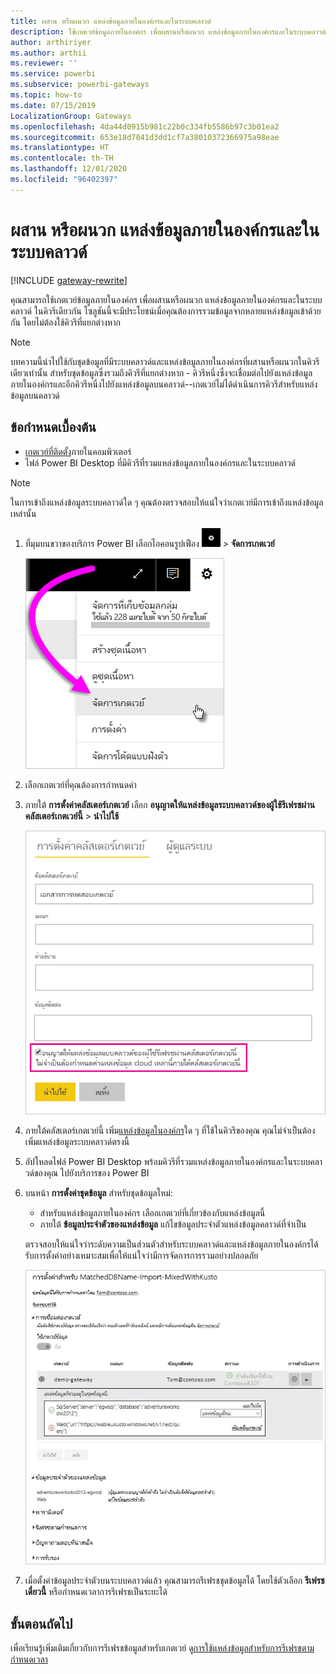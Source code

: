 ```yaml
---
title: ผสาน หรือผนวก แหล่งข้อมูลภายในองค์กรและในระบบคลาวด์
description: ใช้เกตเวย์ข้อมูลภายในองค์กร เพื่อผสานหรือผนวก แหล่งข้อมูลภายในองค์กรและในระบบคลาวด์ ในคิวรีเดียวกัน
author: arthiriyer
ms.author: arthii
ms.reviewer: ''
ms.service: powerbi
ms.subservice: powerbi-gateways
ms.topic: how-to
ms.date: 07/15/2019
LocalizationGroup: Gateways
ms.openlocfilehash: 4da44d0915b981c22b0c334fb5586b97c3b01ea2
ms.sourcegitcommit: 653e18d7041d3dd1cf7a38010372366975a98eae
ms.translationtype: HT
ms.contentlocale: th-TH
ms.lasthandoff: 12/01/2020
ms.locfileid: "96402397"
---
```

# <a name="merge-or-append-on-premises-and-cloud-data-sources"></a>ผสาน หรือผนวก แหล่งข้อมูลภายในองค์กรและในระบบคลาวด์

[!INCLUDE [gateway-rewrite](../includes/gateway-rewrite.md)]

คุณสามารถใช้เกตเวย์ข้อมูลภายในองค์กร เพื่อผสานหรือผนวก แหล่งข้อมูลภายในองค์กรและในระบบคลาวด์ ในคิวรีเดียวกัน โซลูชันนี้จะมีประโยชน์เมื่อคุณต้องการรวมข้อมูลจากหลายแหล่งข้อมูลเข้าด้วยกัน โดยไม่ต้องใช้คิวรีที่แยกต่างหาก

>[!NOTE]
>บทความนี้นำไปใช้กับชุดข้อมูลที่มีระบบคลาวด์และแหล่งข้อมูลภายในองค์กรที่ผสานหรือผนวกในคิวรีเดียวเท่านั้น สำหรับชุดข้อมูลซึ่งรวมถึงคิวรีที่แยกต่างหาก - คิวรีหนึ่งซึ่งจะเชื่อมต่อไปยังแหล่งข้อมูลภายในองค์กรและอีกคิวรีหนึ่งไปยังแหล่งข้อมูลบนคลาวด์--เกตเวย์ไม่ได้ดำเนินการคิวรีสำหรับแหล่งข้อมูลบนคลาวด์

## <a name="prerequisites"></a>ข้อกำหนดเบื้องต้น

- [เกตเวย์ที่ติดตั้ง](/data-integration/gateway/service-gateway-install)ภายในคอมพิวเตอร์
- ไฟล์ Power BI Desktop ที่มีคิวรีที่รวมแหล่งข้อมูลภายในองค์กรและในระบบคลาวด์

>[!NOTE]
>ในการเข้าถึงแหล่งข้อมูลระบบคลาวด์ใด ๆ คุณต้องตรวจสอบให้แน่ใจว่าเกตเวย์มีการเข้าถึงแหล่งข้อมูลเหล่านั้น

1. ที่มุมบนขวาของบริการ Power BI เลือกไอคอนรูปเฟือง ![ไอคอนเฟืองตั้งค่า](media/service-gateway-mashup-on-premises-cloud/icon-gear.png) > **จัดการเกตเวย์**

    ![จัดการเกตเวย์](media/service-gateway-mashup-on-premises-cloud/manage-gateways.png)

2. เลือกเกตเวย์ที่คุณต้องการกำหนดค่า

3. ภายใต้ **การตั้งค่าคลัสเตอร์เกตเวย์** เลือก **อนุญาตให้แหล่งข้อมูลระบบคลาวด์ของผู้ใช้รีเฟรชผ่านคลัสเตอร์เกตเวย์นี้** > **นำไปใช้**

    ![รีเฟรชผ่านคลัสเตอร์เกตเวย์นี้](media/service-gateway-mashup-on-premises-cloud/refresh-gateway-cluster.png)

4. ภายใต้คลัสเตอร์เกตเวย์นี้ เพิ่ม[แหล่งข้อมูลในองค์กร](service-gateway-enterprise-manage-scheduled-refresh.md#add-a-data-source)ใด ๆ ที่ใช้ในคิวรีของคุณ คุณไม่จำเป็นต้องเพิ่มแหล่งข้อมูลระบบคลาวด์ตรงนี้

5. อัปโหลดไฟล์ Power BI Desktop พร้อมคิวรีที่รวมแหล่งข้อมูลภายในองค์กรและในระบบคลาวด์ของคุณ ไปยังบริการของ Power BI

6. บนหน้า **การตั้งค่าชุดข้อมูล** สำหรับชุดข้อมูลใหม่:

   - สำหรับแหล่งข้อมูลภายในองค์กร เลือกเกตเวย์ที่เกี่ยวข้องกับแหล่งข้อมูลนี้
   - ภายใต้ **ข้อมูลประจำตัวของแหล่งข้อมูล** แก้ไขข้อมูลประจำตัวแหล่งข้อมูลคลาวด์ที่จำเป็น

    ตรวจสอบให้แน่ใจว่าระดับความเป็นส่วนตัวสำหรับระบบคลาวด์และแหล่งข้อมูลภายในองค์กรได้รับการตั้งค่าอย่างเหมาะสมเพื่อให้แน่ใจว่ามีการจัดการการรวมอย่างปลอดภัย

     ![การตั้งค่าชุดข้อมูล](media/service-gateway-mashup-on-premises-cloud/dataset-settings.png)

7. เมื่อตั้งค่าข้อมูลประจำตัวบนระบบคลาวด์แล้ว คุณสามารถรีเฟรชชุดข้อมูลได้ โดยใช้ตัวเลือก **รีเฟรชเดี๋ยวนี้** หรือกำหนดเวลาการรีเฟรชเป็นระยะได้

## <a name="next-steps"></a>ขั้นตอนถัดไป

เพื่อเรียนรู้เพิ่มเติมเกี่ยวกับการรีเฟรชข้อมูลสำหรับเกตเวย์ ดู[การใช้แหล่งข้อมูลสำหรับการรีเฟรชตามกำหนดเวลา](service-gateway-enterprise-manage-scheduled-refresh.md#use-the-data-source-for-scheduled-refresh)
